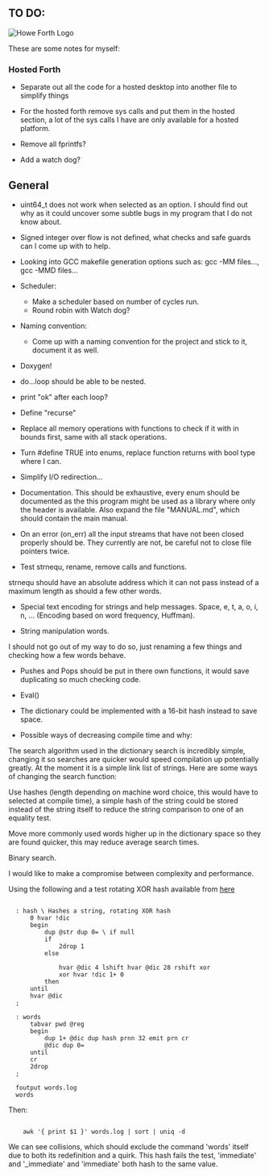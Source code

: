 ## TO DO:

![Howe Forth Logo](https://raw.github.com/howerj/c-forth/master/doc/logo.png "By the power of HOWE FORTH!")


These are some notes for myself:

### Hosted Forth

* Separate out all the code for a hosted desktop into another file
  to simplify things

* For the hosted forth remove sys calls and put them in the hosted
  section, a lot of the sys calls I have are only available for a
  hosted platform.

* Remove all fprintfs?

* Add a watch dog?

## General

* uint64\_t does not work when selected as an option. I should
  find out why as it could uncover some subtle bugs in my program
  that I do not know about.

* Signed integer over flow is not defined, what checks and safe
  guards can I come up with to help.

* Looking into GCC makefile generation options such as:
  gcc -MM files..., gcc -MMD files...

* Scheduler:
  * Make a scheduler based on number of cycles run. 
  * Round robin with Watch dog?

* Naming convention:
  - Come up with a naming convention for the project and stick to it,
  document it as well.

* Doxygen!

* do...loop should be able to be nested.

* print "ok" after each loop?

* Define "recurse"

* Replace all memory operations with functions to check if it with in bounds
first, same with all stack operations.

* Turn #define TRUE into enums, replace function returns with bool type
where I can.

* Simplify I/O redirection...

* Documentation. This should be exhaustive, every enum should be documented
as the this program might be used as a library where only the header is
available. Also expand the file "MANUAL.md", which should contain the main
manual.

* On an error (on\_err) all the input streams that have not been closed properly
should be. They currently are not, be careful not to close file pointers twice.

* Test strnequ, rename, remove calls and functions.

strnequ should have an absolute address which it can not pass instead of a
maximum length as should a few other words.

* Special text encoding for strings and help messages.
  Space, e, t, a, o, i, n, ... (Encoding based on word frequency, Huffman).

* String manipulation words.

I should not go out of my way to do so, just renaming a few things and checking
how a few words behave.

* Pushes and Pops should be put in there own functions, it would save
duplicating so much checking code.

* Eval()

* The dictionary could be implemented with a 16-bit hash instead to save
space.

* Possible ways of decreasing compile time and why: 

The search algorithm used in the dictionary search is incredibly simple,
changing it so searches are quicker would speed compilation up potentially
greatly. At the moment it is a simple link list of strings. Here are
some ways of changing the search function:

Use hashes (length depending on machine word choice, this would have to
selected at compile time), a simple hash of the string could
be stored instead of the string itself to reduce the string comparison to one of
an equality test.

Move more commonly used words higher up in the dictionary space so they are
found quicker, this may reduce average search times.

Binary search.

I would like to make a compromise between complexity and performance.

Using the following and a test rotating XOR hash available from 
[here](http://eternallyconfuzzled.com/tuts/algorithms/jsw_tut_hashing.aspx)


~~~

  : hash \ Hashes a string, rotating XOR hash
      0 hvar !dic
      begin
          dup @str dup 0= \ if null
          if
              2drop 1       
          else
              
              hvar @dic 4 lshift hvar @dic 28 rshift xor
              xor hvar !dic 1+ 0
          then
      until
      hvar @dic
  ;

  : words
      tabvar pwd @reg 
      begin
          dup 1+ @dic dup hash prnn 32 emit prn cr
          @dic dup 0=   
      until
      cr
      2drop
  ;

  foutput words.log
  words

~~~

Then:

~~~

    awk '{ print $1 }' words.log | sort | uniq -d

~~~

We can see collisions, which should exclude the command 'words' itself due to
both its redefinition and a quirk. This hash fails the test, 'immediate' and
'\_immediate' and 'immediate' both hash to the same value.
